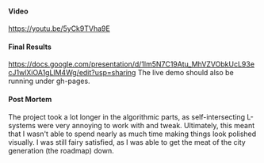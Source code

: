 #### Video
https://youtu.be/5yCk9TVha9E

#### Final Results
https://docs.google.com/presentation/d/1lm5N7C19Atu_MhVZVObkUcL93ecJ1wlXiOA1gLlM4Wg/edit?usp=sharing
The live demo should also be running under gh-pages.

#### Post Mortem
The project took a lot longer in the algorithmic parts, as self-intersecting L-systems were very annoying to work with and tweak. Ultimately, this meant that I wasn't able to spend nearly as much time making things look polished visually. I was still fairy satisfied, as I was able to get the meat of the city generation (the roadmap) down.

